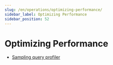 ```yaml
---
slug: /en/operations/optimizing-performance/
sidebar_label: Optimizing Performance
sidebar_position: 52
---
```


# Optimizing Performance

-   [Sampling query profiler](../../operations/optimizing-performance/sampling-query-profiler.md)
